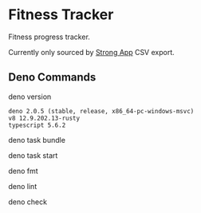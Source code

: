 # Fitness Tracker

Fitness progress tracker.

Currently only sourced by [Strong App](https://www.strong.app) CSV export.

## Deno Commands

deno version

```
deno 2.0.5 (stable, release, x86_64-pc-windows-msvc)
v8 12.9.202.13-rusty
typescript 5.6.2
``` 

deno task bundle

deno task start

deno fmt

deno lint

deno check

